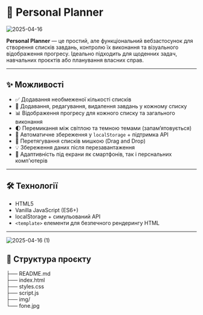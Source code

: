 # 📝 Personal Planner

![2025-04-16](https://github.com/user-attachments/assets/ee272e37-8058-4f41-a13a-b13555c12e71)



**Personal Planner** — це простий, але функціональний вебзастосунок для створення списків завдань, контролю їх виконання та візуального відображення прогресу. Ідеально підходить для щоденних задач, навчальних проєктів або планування власних справ.

---

## ✨ Можливості

- ✅ Додавання необмеженої кількості списків
- 🧠 Додавання, редагування, видалення завдань у кожному списку
- 📊 Відображення прогресу для кожного списку та загального виконання
- 🌓 Перемикання між світлою та темною темами (запам’ятовується)
- 💾 Автоматичне збереження у `localStorage` + підтримка API
- 🧲 Перетягування списків мишкою (Drag and Drop)
- 💡 Збереження даних після перезавантаження
- 📱 Адаптивність під екрани як смартфонів, так і перснальних комп'ютерів

---

## 🛠️ Технології

- HTML5
- Vanilla JavaScript (ES6+)
- localStorage + симульований API
- `<template>` елементи для безпечного рендерингу HTML

---

![2025-04-16 (1)](https://github.com/user-attachments/assets/11c6da4b-6d87-4605-be47-e2c5c86b1148)



## 📁 Структура проєкту

├── README.md</br>
├── index.html</br>
├── styles.css</br> 
├── script.js</br> 
├── img/</br> 
      └── fone.jpg
